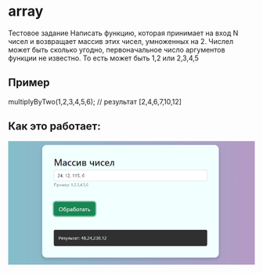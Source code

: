 # array
Тестовое задание 
Написать функцию, которая принимает на вход N чисел и возвращает массив этих чисел, умноженных на 2.
Числел может быть сколько угодно, первоначальное число аргументов функции не известно. То есть может быть 1,2 или 2,3,4,5

## Пример
multiplyByTwo(1,2,3,4,5,6); // результат [2,4,6,7,10,12]

## Как это работает:
<img src="https://github.com/albannikov/array/blob/main/example.jpg">